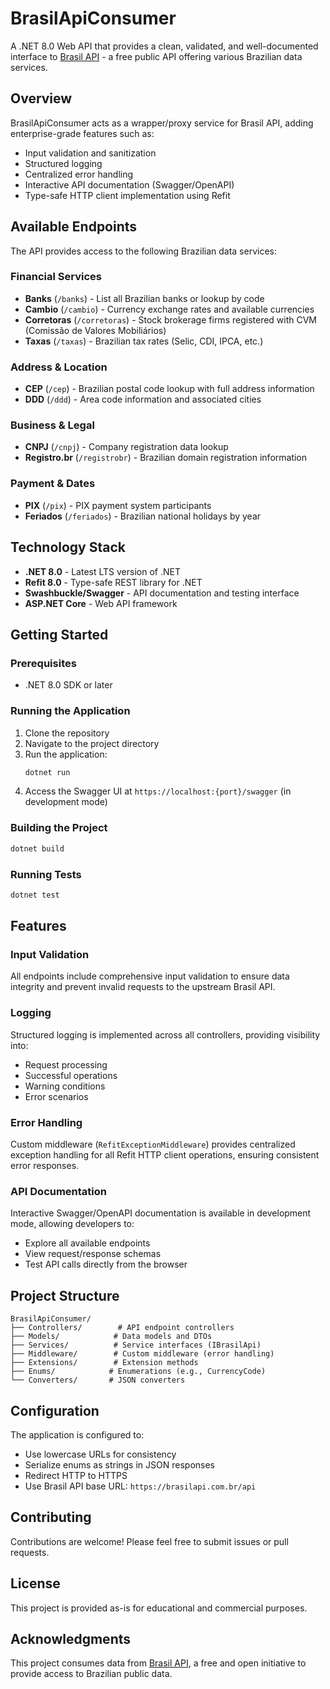 # BrasilApiConsumer

A .NET 8.0 Web API that provides a clean, validated, and well-documented interface to [Brasil API](https://brasilapi.com.br) - a free public API offering various Brazilian data services.

## Overview

BrasilApiConsumer acts as a wrapper/proxy service for Brasil API, adding enterprise-grade features such as:
- Input validation and sanitization
- Structured logging
- Centralized error handling
- Interactive API documentation (Swagger/OpenAPI)
- Type-safe HTTP client implementation using Refit

## Available Endpoints

The API provides access to the following Brazilian data services:

### Financial Services
- **Banks** (`/banks`) - List all Brazilian banks or lookup by code
- **Cambio** (`/cambio`) - Currency exchange rates and available currencies
- **Corretoras** (`/corretoras`) - Stock brokerage firms registered with CVM (Comissão de Valores Mobiliários)
- **Taxas** (`/taxas`) - Brazilian tax rates (Selic, CDI, IPCA, etc.)

### Address & Location
- **CEP** (`/cep`) - Brazilian postal code lookup with full address information
- **DDD** (`/ddd`) - Area code information and associated cities

### Business & Legal
- **CNPJ** (`/cnpj`) - Company registration data lookup
- **Registro.br** (`/registrobr`) - Brazilian domain registration information

### Payment & Dates
- **PIX** (`/pix`) - PIX payment system participants
- **Feriados** (`/feriados`) - Brazilian national holidays by year

## Technology Stack

- **.NET 8.0** - Latest LTS version of .NET
- **Refit 8.0** - Type-safe REST library for .NET
- **Swashbuckle/Swagger** - API documentation and testing interface
- **ASP.NET Core** - Web API framework

## Getting Started

### Prerequisites
- .NET 8.0 SDK or later

### Running the Application

1. Clone the repository
2. Navigate to the project directory
3. Run the application:
   ```bash
   dotnet run
   ```
4. Access the Swagger UI at `https://localhost:{port}/swagger` (in development mode)

### Building the Project

```bash
dotnet build
```

### Running Tests

```bash
dotnet test
```

## Features

### Input Validation
All endpoints include comprehensive input validation to ensure data integrity and prevent invalid requests to the upstream Brasil API.

### Logging
Structured logging is implemented across all controllers, providing visibility into:
- Request processing
- Successful operations
- Warning conditions
- Error scenarios

### Error Handling
Custom middleware (`RefitExceptionMiddleware`) provides centralized exception handling for all Refit HTTP client operations, ensuring consistent error responses.

### API Documentation
Interactive Swagger/OpenAPI documentation is available in development mode, allowing developers to:
- Explore all available endpoints
- View request/response schemas
- Test API calls directly from the browser

## Project Structure

```
BrasilApiConsumer/
├── Controllers/        # API endpoint controllers
├── Models/            # Data models and DTOs
├── Services/          # Service interfaces (IBrasilApi)
├── Middleware/        # Custom middleware (error handling)
├── Extensions/        # Extension methods
├── Enums/            # Enumerations (e.g., CurrencyCode)
└── Converters/       # JSON converters
```

## Configuration

The application is configured to:
- Use lowercase URLs for consistency
- Serialize enums as strings in JSON responses
- Redirect HTTP to HTTPS
- Use Brasil API base URL: `https://brasilapi.com.br/api`

## Contributing

Contributions are welcome! Please feel free to submit issues or pull requests.

## License

This project is provided as-is for educational and commercial purposes.

## Acknowledgments

This project consumes data from [Brasil API](https://brasilapi.com.br), a free and open initiative to provide access to Brazilian public data.
